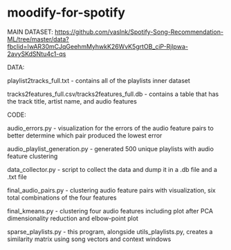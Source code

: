 # moodify-for-spotify
MAIN DATASET:
https://github.com/vaslnk/Spotify-Song-Recommendation-ML/tree/master/data?fbclid=IwAR30mCJqGeehmMyhwkK26WvK5grtOB_ciP-Rjlpwa-2avySKdSNtu4c1-qs

DATA:

playlist2tracks_full.txt - contains all of the playlists inner dataset 

tracks2features_full.csv/tracks2features_full.db - contains a table that has the track title, artist name, and audio features


CODE:

audio_errors.py - visualization for the errors of the audio feature pairs to better determine which pair produced the lowest error

audio_playlist_generation.py - generated 500 unique playlists with audio feature clustering

data_collector.py - script to collect the data and dump it in a .db file and a .txt file

final_audio_pairs.py - clustering audio feature pairs with visualization, six total combinations of the four features

final_kmeans.py - clustering four audio features including plot after PCA dimensionality reduction and elbow-point plot

sparse_playlists.py - this program, alongside utils_playlists.py, creates a similarity matrix using song vectors and context windows
